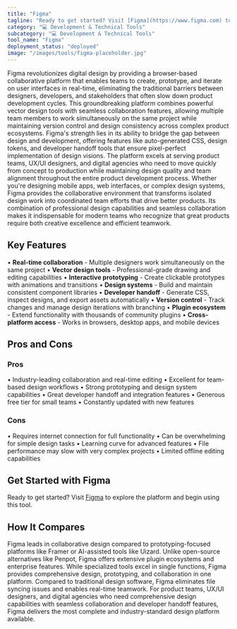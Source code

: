```yaml
---
title: "Figma"
tagline: "Ready to get started? Visit [Figma](https://www.figma.com) to explore the platform and begin using this tool...."
category: "💻 Development & Technical Tools"
subcategory: "💻 Development & Technical Tools"
tool_name: "Figma"
deployment_status: "deployed"
image: "/images/tools/figma-placeholder.jpg"
---
```

Figma revolutionizes digital design by providing a browser-based collaborative platform that enables teams to create, prototype, and iterate on user interfaces in real-time, eliminating the traditional barriers between designers, developers, and stakeholders that often slow down product development cycles. This groundbreaking platform combines powerful vector design tools with seamless collaboration features, allowing multiple team members to work simultaneously on the same project while maintaining version control and design consistency across complex product ecosystems. Figma's strength lies in its ability to bridge the gap between design and development, offering features like auto-generated CSS, design tokens, and developer handoff tools that ensure pixel-perfect implementation of design visions. The platform excels at serving product teams, UX/UI designers, and digital agencies who need to move quickly from concept to production while maintaining design quality and team alignment throughout the entire product development process. Whether you're designing mobile apps, web interfaces, or complex design systems, Figma provides the collaborative environment that transforms isolated design work into coordinated team efforts that drive better products. Its combination of professional design capabilities and seamless collaboration makes it indispensable for modern teams who recognize that great products require both creative excellence and efficient teamwork.

## Key Features

• **Real-time collaboration** - Multiple designers work simultaneously on the same project
• **Vector design tools** - Professional-grade drawing and editing capabilities
• **Interactive prototyping** - Create clickable prototypes with animations and transitions
• **Design systems** - Build and maintain consistent component libraries
• **Developer handoff** - Generate CSS, inspect designs, and export assets automatically
• **Version control** - Track changes and manage design iterations with branching
• **Plugin ecosystem** - Extend functionality with thousands of community plugins
• **Cross-platform access** - Works in browsers, desktop apps, and mobile devices

## Pros and Cons

### Pros
• Industry-leading collaboration and real-time editing
• Excellent for team-based design workflows
• Strong prototyping and design system capabilities
• Great developer handoff and integration features
• Generous free tier for small teams
• Constantly updated with new features

### Cons
• Requires internet connection for full functionality
• Can be overwhelming for simple design tasks
• Learning curve for advanced features
• File performance may slow with very complex projects
• Limited offline editing capabilities

## Get Started with Figma

Ready to get started? Visit [Figma](https://www.figma.com) to explore the platform and begin using this tool.

## How It Compares

Figma leads in collaborative design compared to prototyping-focused platforms like Framer or AI-assisted tools like Uizard. Unlike open-source alternatives like Penpot, Figma offers extensive plugin ecosystems and enterprise features. While specialized tools excel in single functions, Figma provides comprehensive design, prototyping, and collaboration in one platform. Compared to traditional design software, Figma eliminates file syncing issues and enables real-time teamwork. For product teams, UX/UI designers, and digital agencies who need comprehensive design capabilities with seamless collaboration and developer handoff features, Figma delivers the most complete and industry-standard design platform available.